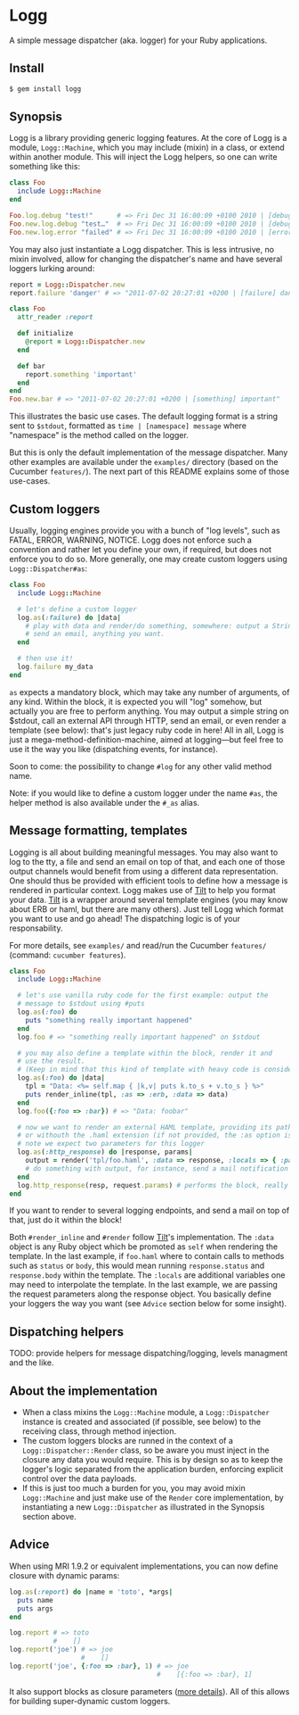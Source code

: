 # Logg

A simple message dispatcher (aka. logger) for your Ruby applications.

## Install

``` bash
$ gem install logg
```

## Synopsis

Logg is a library providing generic logging features. At the core of Logg is a module, `Logg::Machine`, which you may include (mixin) in a class, or extend within another module. This will inject the Logg helpers, so one can write something like this:

``` ruby
class Foo
  include Logg::Machine
end

Foo.log.debug "test!"      # => Fri Dec 31 16:00:09 +0100 2010 | [debug] test!
Foo.new.log.debug "test…"  # => Fri Dec 31 16:00:09 +0100 2010 | [debug] test…
Foo.new.log.error "failed" # => Fri Dec 31 16:00:09 +0100 2010 | [error] failed
```

You may also just instantiate a Logg dispatcher. This is less intrusive, no
mixin involved, allow for changing the dispatcher's name and have several
loggers lurking around:

``` ruby
report = Logg::Dispatcher.new
report.failure 'danger' # => "2011-07-02 20:27:01 +0200 | [failure] danger"
```

``` ruby
class Foo
  attr_reader :report

  def initialize
    @report = Logg::Dispatcher.new
  end

  def bar
    report.something 'important'
  end
end
Foo.new.bar # => "2011-07-02 20:27:01 +0200 | [something] important"
```

This illustrates the basic use cases. The default logging format is a string
sent to `$stdout`, formatted as `time | [namespace] message` where "namespace" is the method called on the logger.

But this is only the default implementation of the message dispatcher. Many other examples are available under the `examples/` directory (based on the Cucumber `features/`). The next part of this README explains some of those use-cases.

## Custom loggers

Usually, logging engines provide you with a bunch of "log levels", such as FATAL, ERROR, WARNING, NOTICE. Logg does not enforce such a convention and rather let you define your own, if required, but does not enforce you to do so. More generally, one may create custom loggers using `Logg::Dispatcher#as`:

``` ruby
class Foo
  include Logg::Machine

  # let's define a custom logger
  log.as(:failure) do |data|
    # play with data and render/do something, somewhere: output a String,
    # send an email, anything you want.
  end

  # then use it!
  log.failure my_data
end
```

`as` expects a mandatory block, which may take any number of arguments, of any kind. Within the block, it is expected you will "log" somehow, but actually you are free to perform anything. You may output a simple string on $stdout, call an external API through HTTP, send an email, or even render a template (see below): that's just legacy ruby code in here! All in all, Logg is just a mega-method-definition-machine, aimed at logging—but feel free to use it the way you like (dispatching events, for instance).

Soon to come: the possibility to change `#log` for any other valid method name.

Note: if you would like to define a custom logger under the name `#as`, the helper method is also available under the `#_as` alias.

## Message formatting, templates

Logging is all about building meaningful messages. You may also want to log to
the tty, a file and send an email on top of that, and each one of those output
channels would benefit from using a different data representation. One should
thus be provided with efficient tools to define how a message is rendered in
particular context. Logg makes use of [Tilt](https://github.com/rtomayko/tilt)
to help you format your data. [Tilt](https://github.com/rtomayko/tilt) is a wrapper around several template engines (you may know about ERB or haml, but there are many others). Just tell Logg which format you want to use and go ahead! The dispatching logic is of your responsability.

For more details, see `examples/` and read/run the Cucumber `features/` (command: `cucumber features`).

``` ruby
class Foo
  include Logg::Machine

  # let's use vanilla ruby code for the first example: output the
  # message to $stdout using #puts
  log.as(:foo) do
    puts "something really important happened"
  end
  log.foo # => "something really important happened" on $stdout

  # you may also define a template within the block, render it and
  # use the result.
  # (Keep in mind that this kind of template with heavy code is considered bad practice ;))
  log.as(:foo) do |data|
    tpl = "Data: <%= self.map { |k,v| puts k.to_s + v.to_s } %>"
    puts render_inline(tpl, :as => :erb, :data => data)
  end
  log.foo({:foo => :bar}) # => "Data: foobar"

  # now we want to render an external HAML template, providing its path with
  # or withouth the .haml extension (if not provided, the :as option is mandatory)
  # note we expect two parameters for this logger
  log.as(:http_response) do |response, params|
    output = render('tpl/foo.haml', :data => response, :locals => { :params => params})
    # do something with output, for instance, send a mail notification when not a 200
  end
  log.http_response(resp, request.params) # performs the block, really
end
```

If you want to render to several logging endpoints, and send a mail on top of that, just do it within the block!

Both `#render_inline` and `#render` follow [Tilt](https://github.com/rtomayko/tilt)'s implementation. The `:data`
object is any Ruby object which be promoted as `self` when rendering the
template. In the last example, if `foo.haml` where to contain calls to
methods such as `status` or `body`, this would mean running `response.status`
and `response.body` within the template. The `:locals` are additional
variables one may need to interpolate the template. In the last example, we
are passing the request parameters along the response object. You basically
define your loggers the way you want (see `Advice` section below for some
insight).

## Dispatching helpers

TODO: provide helpers for message dispatching/logging, levels managment and the like.

## About the implementation

  * When a class mixins the `Logg::Machine` module, a `Logg::Dispatcher` instance is created and associated (if possible, see below) to the receiving class,
through method injection.
  * The custom loggers blocks are runned in the context of a `Logg::Dispatcher::Render` class, so be aware you must inject in the closure any data you would require. This is by design so as to keep the logger's logic separated from the application burden, enforcing explicit control over the data payloads.
  * If this is just too much a burden for you, you may avoid mixin `Logg::Machine` and just make use of the `Render` core implementation, by instantiating a new `Logg::Dispatcher` as illustrated in the Synopsis section above.

## Advice

When using MRI 1.9.2 or equivalent implementations, you can now define closure with dynamic params:

``` ruby
log.as(:report) do |name = 'toto', *args|
  puts name
  puts args
end

log.report # => toto
           #    []
log.report('joe') # => joe
                  #    []
log.report('joe', {:foo => :bar}, 1) # => joe
                                     #    [{:foo => :bar}, 1]
```

It also support blocks as closure parameters ([more details](http://www.igvita.com/2011/02/03/new-ruby-19-features-tips-tricks/)). All of this allows for building super-dynamic custom loggers.
